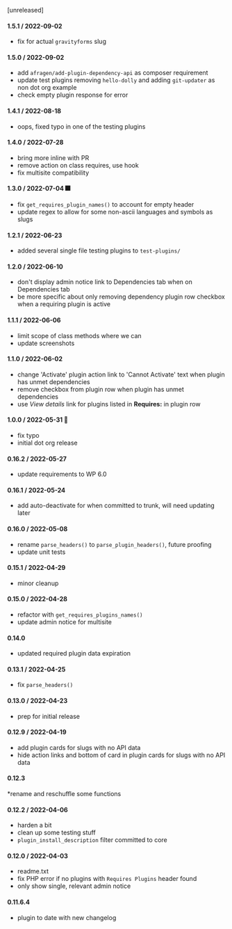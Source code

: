 [unreleased]

#### 1.5.1 / 2022-09-02
* fix for actual `gravityforms` slug

#### 1.5.0 / 2022-09-02
* add `afragen/add-plugin-dependency-api` as composer requirement
* update test plugins removing `hello-dolly` and adding `git-updater` as non dot org example
* check empty plugin response for error

#### 1.4.1 / 2022-08-18
* oops, fixed typo in one of the testing plugins

#### 1.4.0 / 2022-07-28
* bring more inline with PR
* remove action on class requires, use hook
* fix multisite compatibility

#### 1.3.0 / 2022-07-04 🎆
* fix `get_requires_plugin_names()` to account for empty header
* update regex to allow for some non-ascii languages and symbols as slugs

#### 1.2.1 / 2022-06-23
* added several single file testing plugins to `test-plugins/`

#### 1.2.0 / 2022-06-10
* don't display admin notice link to Dependencies tab when on Dependencies tab
* be more specific about only removing dependency plugin row checkbox when a requiring plugin is active

#### 1.1.1 / 2022-06-06
* limit scope of class methods where we can
* update screenshots

#### 1.1.0 / 2022-06-02
* change 'Activate' plugin action link to 'Cannot Activate' text when plugin has unmet dependencies
* remove checkbox from plugin row when plugin has unmet dependencies
* use _View details_ link for plugins listed in **Requires:** in plugin row

#### 1.0.0 / 2022-05-31 🎂
* fix typo
* initial dot org release

#### 0.16.2 / 2022-05-27
* update requirements to WP 6.0

#### 0.16.1 / 2022-05-24
* add auto-deactivate for when committed to trunk, will need updating later

#### 0.16.0 / 2022-05-08
* rename `parse_headers()` to `parse_plugin_headers()`, future proofing
* update unit tests

#### 0.15.1 / 2022-04-29
* minor cleanup

#### 0.15.0 / 2022-04-28
* refactor with `get_requires_plugins_names()`
* update admin notice for multisite

#### 0.14.0
* updated required plugin data expiration

#### 0.13.1 / 2022-04-25
* fix `parse_headers()`

#### 0.13.0 / 2022-04-23
* prep for initial release

#### 0.12.9 / 2022-04-19
* add plugin cards for slugs with no API data
* hide action links and bottom of card in plugin cards for slugs with no API data

#### 0.12.3
*rename and reschuffle some functions

#### 0.12.2 / 2022-04-06
* harden a bit
* clean up some testing stuff
* `plugin_install_description` filter committed to core

#### 0.12.0 / 2022-04-03
* readme.txt
* fix PHP error if no plugins with `Requires Plugins` header found
* only show single, relevant admin notice

#### 0.11.6.4
* plugin to date with new changelog
